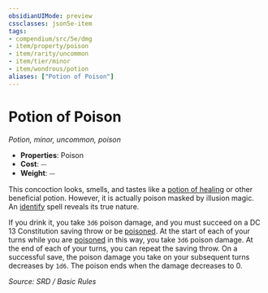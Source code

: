 ```yaml
---
obsidianUIMode: preview
cssclasses: json5e-item
tags:
- compendium/src/5e/dmg
- item/property/poison
- item/rarity/uncommon
- item/tier/minor
- item/wondrous/potion
aliases: ["Potion of Poison"]
---
```

# Potion of Poison
*Potion, minor, uncommon, poison*  

- **Properties**: Poison
- **Cost**: ⏤
- **Weight**: ⏤

This concoction looks, smells, and tastes like a [potion of healing](potion-of-healing.md) or other beneficial potion. However, it is actually poison masked by illusion magic. An [identify](identify.md) spell reveals its true nature.

If you drink it, you take `3d6` poison damage, and you must succeed on a DC 13 Constitution saving throw or be [poisoned](Conditions.md#poisoned). At the start of each of your turns while you are [poisoned](Conditions.md#poisoned) in this way, you take `3d6` poison damage. At the end of each of your turns, you can repeat the saving throw. On a successful save, the poison damage you take on your subsequent turns decreases by `1d6`. The poison ends when the damage decreases to 0.

*Source: SRD / Basic Rules*